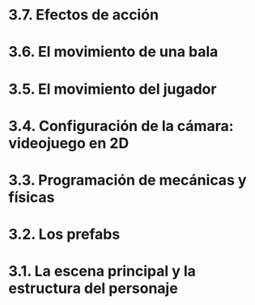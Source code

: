 # 3.7. Efectos de acción

# 3.6. El movimiento de una bala 

# 3.5. El movimiento del jugador

# 3.4. Configuración de la cámara: videojuego en 2D

# 3.3. Programación de mecánicas y físicas

# 3.2. Los prefabs 

# 3.1. La escena principal y la estructura del personaje
